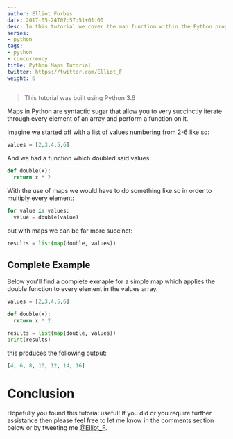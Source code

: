 ```yaml
---
author: Elliot Forbes
date: 2017-05-24T07:57:51+01:00
desc: In this tutorial we cover the map function within the Python programming language
series:
- python
tags:
- python
- concurrency
title: Python Maps Tutorial
twitter: https://twitter.com/Elliot_F
weight: 6
---
```


> This tutorial was built using Python 3.6

Maps in Python are syntactic sugar that allow you to very succinctly iterate through every element of an array and perform a function on it. 

Imagine we started off with a list of values numbering from 2-6 like so:

```python
values = [2,3,4,5,6]
``` 

And we had a function which doubled said values:

```python
def double(x):
  return x * 2
```

With the use of maps we would have to do something like so in order to multiply every element:

```python
for value in values:
  value = double(value)
```

but with maps we can be far more succinct:

```python
results = list(map(double, values))
```

## Complete Example

Below you'll find a complete exmaple for a simple map which applies the double function to every element in the values array.

```python
values = [2,3,4,5,6]

def double(x):
  return x * 2

results = list(map(double, values))
print(results)
```

this produces the following output:

```python
[4, 6, 8, 10, 12, 14, 16]
```

# Conclusion

Hopefully you found this tutorial useful! If you did or you require further assistance then please feel free to let me know in the comments section below or by tweeting me [@Elliot_F](https://twitter.com/elliot_f).